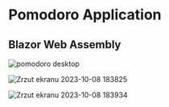 <h1>Pomodoro Application</h1>
<h2>Blazor Web Assembly</h2>

![pomodoro desktop](https://github.com/julekwinn/Pomodoro-Web-Application/assets/126665165/64c8136d-5a5b-4494-b478-9189dc466334)

![Zrzut ekranu 2023-10-08 183825](https://github.com/julekwinn/Pomodoro-Web-Application/assets/126665165/2448ca32-cf57-44dc-9de9-afeddd098e4e)


![Zrzut ekranu 2023-10-08 183934](https://github.com/julekwinn/Pomodoro-Web-Application/assets/126665165/6dc2a65f-4187-4413-b8e8-c791f4c265ce)
